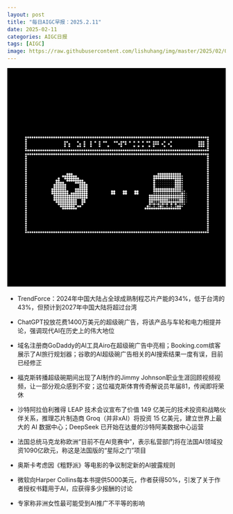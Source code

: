 ```yaml
---
layout: post
title: "每日AIGC早报：2025.2.11"
date: 2025-02-11
categories: AIGC日报
tags: [AIGC]
image: https://raw.githubusercontent.com/lishuhang/img/master/2025/02/0211-d.jpg
---
```


![封面图](https://raw.githubusercontent.com/lishuhang/img/master/2025/02/0211-d.jpg)

  - TrendForce：2024年中国大陆占全球成熟制程芯片产能的34%，低于台湾的43%，但预计到2027年中国大陆将超过台湾

  - ChatGPT投放花费1400万美元的超级碗广告，将该产品与车轮和电力相提并论，强调现代AI在历史上的伟大地位

  - 域名注册商GoDaddy的AI工具Airo在超级碗广告中亮相；Booking.com缤客展示了AI旅行规划器；谷歌的AI超级碗广告相关的AI搜索结果一度有误，目前已经修正

  - 福克斯转播超级碗期间出现了AI制作的Jimmy Johnson职业生涯回顾视频视频，让一部分观众感到不安；这位福克斯体育传奇解说员年届81，传闻即将荣休

  - 沙特阿拉伯利雅得 LEAP 技术会议宣布了价值 149 亿美元的技术投资和战略伙伴关系，推理芯片制造商 Groq（并非xAI）将投资 15 亿美元，建立世界上最大的 AI 数据中心；DeepSeek 已开始在达曼的沙特阿美数据中心运营

  - 法国总统马克龙称欧洲“目前不在AI竞赛中”，表示私营部门将在法国AI领域投资1090亿欧元，称这是法国版的“星际之门”项目

  - 奥斯卡考虑因《粗野派》等电影的争议制定新的AI披露规则

  - 微软向Harper Collins每本书提供5000美元，作者获得50%，引发了关于作者授权书籍用于AI，应获得多少报酬的讨论

  - 专家称非洲女性最可能受到AI推广不平等的影响